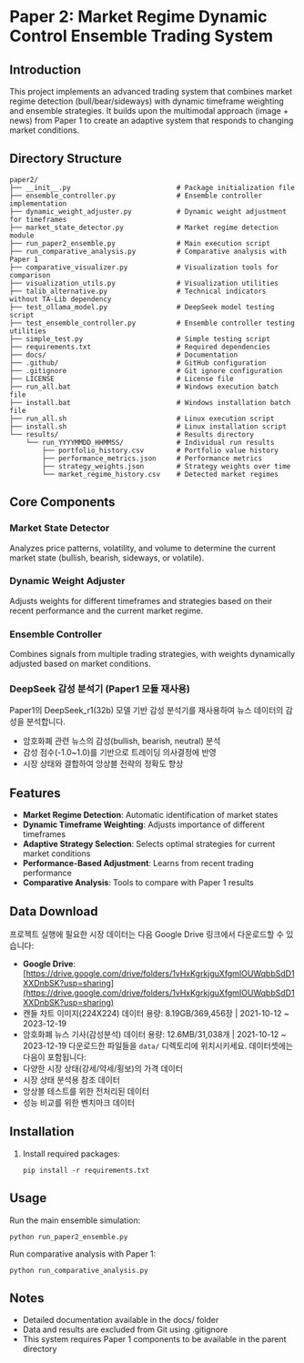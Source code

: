 # Paper 2: Market Regime Dynamic Control Ensemble Trading System

## Introduction
This project implements an advanced trading system that combines market regime detection (bull/bear/sideways) with dynamic timeframe weighting and ensemble strategies. It builds upon the multimodal approach (image + news) from Paper 1 to create an adaptive system that responds to changing market conditions.

## Directory Structure
```
paper2/
├── __init__.py                          # Package initialization file
├── ensemble_controller.py               # Ensemble controller implementation
├── dynamic_weight_adjuster.py           # Dynamic weight adjustment for timeframes
├── market_state_detector.py             # Market regime detection module
├── run_paper2_ensemble.py               # Main execution script 
├── run_comparative_analysis.py          # Comparative analysis with Paper 1
├── comparative_visualizer.py            # Visualization tools for comparison
├── visualization_utils.py               # Visualization utilities
├── talib_alternative.py                 # Technical indicators without TA-Lib dependency
├── test_ollama_model.py                 # DeepSeek model testing script
├── test_ensemble_controller.py          # Ensemble controller testing utilities
├── simple_test.py                       # Simple testing script
├── requirements.txt                     # Required dependencies
├── docs/                                # Documentation
├── .github/                             # GitHub configuration
├── .gitignore                           # Git ignore configuration
├── LICENSE                              # License file
├── run_all.bat                          # Windows execution batch file
├── install.bat                          # Windows installation batch file  
├── run_all.sh                           # Linux execution script
├── install.sh                           # Linux installation script
└── results/                             # Results directory
    └── run_YYYYMMDD_HHMMSS/             # Individual run results
        ├── portfolio_history.csv        # Portfolio value history
        ├── performance_metrics.json     # Performance metrics
        ├── strategy_weights.json        # Strategy weights over time
        └── market_regime_history.csv    # Detected market regimes
```

## Core Components

### Market State Detector
Analyzes price patterns, volatility, and volume to determine the current market state (bullish, bearish, sideways, or volatile).

### Dynamic Weight Adjuster
Adjusts weights for different timeframes and strategies based on their recent performance and the current market regime.

### Ensemble Controller
Combines signals from multiple trading strategies, with weights dynamically adjusted based on market conditions.

### DeepSeek 감성 분석기 (Paper1 모듈 재사용)
Paper1의 DeepSeek_r1(32b) 모델 기반 감성 분석기를 재사용하여 뉴스 데이터의 감성을 분석합니다.
- 암호화폐 관련 뉴스의 감성(bullish, bearish, neutral) 분석
- 감성 점수(-1.0~1.0)를 기반으로 트레이딩 의사결정에 반영
- 시장 상태와 결합하여 앙상블 전략의 정확도 향상

## Features
- **Market Regime Detection**: Automatic identification of market states
- **Dynamic Timeframe Weighting**: Adjusts importance of different timeframes
- **Adaptive Strategy Selection**: Selects optimal strategies for current market conditions
- **Performance-Based Adjustment**: Learns from recent trading performance
- **Comparative Analysis**: Tools to compare with Paper 1 results

## Data Download

프로젝트 실행에 필요한 시장 데이터는 다음 Google Drive 링크에서 다운로드할 수 있습니다:
- **Google Drive**: [https://drive.google.com/drive/folders/1vHxKgrkjguXfgmIOUWqbbSdD1XXDnbSK?usp=sharing](https://drive.google.com/drive/folders/1vHxKgrkjguXfgmIOUWqbbSdD1XXDnbSK?usp=sharing)
- 캔들 차트 이미지(224X224) 데이터 용량: 8.19GB/369,456장 | 2021-10-12 ~ 2023-12-19
- 암호화폐 뉴스 기사(감성분석) 데이터 용량: 12.6MB/31,038개 |  2021-10-12 ~ 2023-12-19
다운로드한 파일들을 `data/` 디렉토리에 위치시키세요. 데이터셋에는 다음이 포함됩니다:
- 다양한 시장 상태(강세/약세/횡보)의 가격 데이터
- 시장 상태 분석용 참조 데이터
- 앙상블 테스트를 위한 전처리된 데이터
- 성능 비교를 위한 벤치마크 데이터

## Installation
1. Install required packages:
   ```
   pip install -r requirements.txt
   ```

## Usage
Run the main ensemble simulation:
```
python run_paper2_ensemble.py
```

Run comparative analysis with Paper 1:
```
python run_comparative_analysis.py
```

## Notes
- Detailed documentation available in the docs/ folder
- Data and results are excluded from Git using .gitignore
- This system requires Paper 1 components to be available in the parent directory
